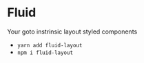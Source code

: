 # Fluid

Your goto instrinsic layout styled components

- `yarn add fluid-layout`
- `npm i fluid-layout`


